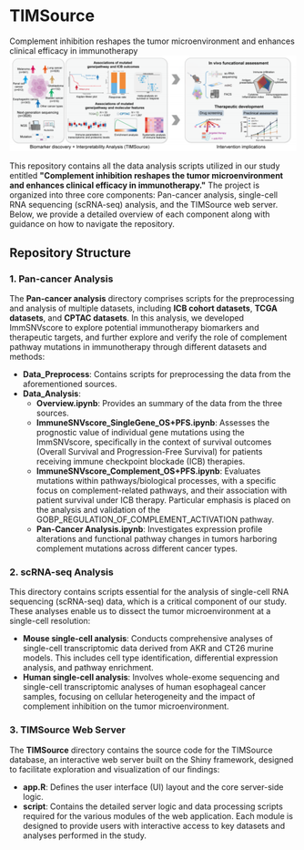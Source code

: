 # TIMSource  
Complement inhibition reshapes the tumor microenvironment and enhances clinical efficacy in immunotherapy  
![image](overall.png)

This repository contains all the data analysis scripts utilized in our study entitled **"Complement inhibition reshapes the tumor microenvironment and enhances clinical efficacy in immunotherapy."** The project is organized into three core components: Pan-cancer analysis, single-cell RNA sequencing (scRNA-seq) analysis, and the TIMSource web server. Below, we provide a detailed overview of each component along with guidance on how to navigate the repository.

## Repository Structure

### 1. Pan-cancer Analysis

The **Pan-cancer analysis** directory comprises scripts for the preprocessing and analysis of multiple datasets, including **ICB cohort datasets**, **TCGA datasets**, and **CPTAC datasets**. In this analysis, we developed ImmSNVscore to explore potential immunotherapy biomarkers and therapeutic targets, and further explore and verify the role of complement pathway mutations in immunotherapy through different datasets and methods:

- **Data_Preprocess**: Contains scripts for preprocessing the data from the aforementioned sources.
- **Data_Analysis**:
  - **Overview.ipynb**: Provides an summary of the data from the three sources.
  - **ImmuneSNVscore_SingleGene_OS+PFS.ipynb**: Assesses the prognostic value of individual gene mutations using the ImmSNVscore, specifically in the context of survival outcomes (Overall Survival and Progression-Free Survival) for patients receiving immune checkpoint blockade (ICB) therapies.
  - **ImmuneSNVscore_Complement_OS+PFS.ipynb**: Evaluates mutations within pathways/biological processes, with a specific focus on complement-related pathways, and their association with patient survival under ICB therapy. Particular emphasis is placed on the analysis and validation of the GOBP_REGULATION_OF_COMPLEMENT_ACTIVATION pathway.
  - **Pan-Cancer Analysis.ipynb**: Investigates expression profile alterations and functional pathway changes in tumors harboring complement mutations across different cancer types.

### 2. scRNA-seq Analysis

This directory contains scripts essential for the analysis of single-cell RNA sequencing (scRNA-seq) data, which is a critical component of our study. These analyses enable us to dissect the tumor microenvironment at a single-cell resolution:

- **Mouse single-cell analysis**: Conducts comprehensive analyses of single-cell transcriptomic data derived from AKR and CT26 murine models. This includes cell type identification, differential expression analysis, and pathway enrichment.
- **Human single-cell analysis**: Involves whole-exome sequencing and single-cell transcriptomic analyses of human esophageal cancer samples, focusing on cellular heterogeneity and the impact of complement inhibition on the tumor microenvironment.

### 3. TIMSource Web Server

The **TIMSource** directory contains the source code for the TIMSource database, an interactive web server built on the Shiny framework, designed to facilitate exploration and visualization of our findings:

- **app.R**: Defines the user interface (UI) layout and the core server-side logic.
- **script**: Contains the detailed server logic and data processing scripts required for the various modules of the web application. Each module is designed to provide users with interactive access to key datasets and analyses performed in the study.

